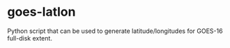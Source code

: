 # goes-latlon
Python script that can be used to generate latitude/longitudes for GOES-16 full-disk extent.
